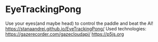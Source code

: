 # EyeTrackingPong
Use your eyes(and maybe head) to control the paddle and beat the AI!
https://stanaandrei.github.io/EyeTrackingPong/
Used technologies:
https://gazerecorder.com/gazecloudapi/
https://p5js.org
